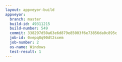 ```yaml
---
layout: appveyor-build
appveyor:
  branch: master
  build-id: 49311215
  build-number: 549
  commit: 338297d50a63e6d879e85003f6e73856da0c895c
  job-id: 0vepq8q90dt2sxem
  job-number: 2
  os-name: Windows
  test-result: 1
---
```

